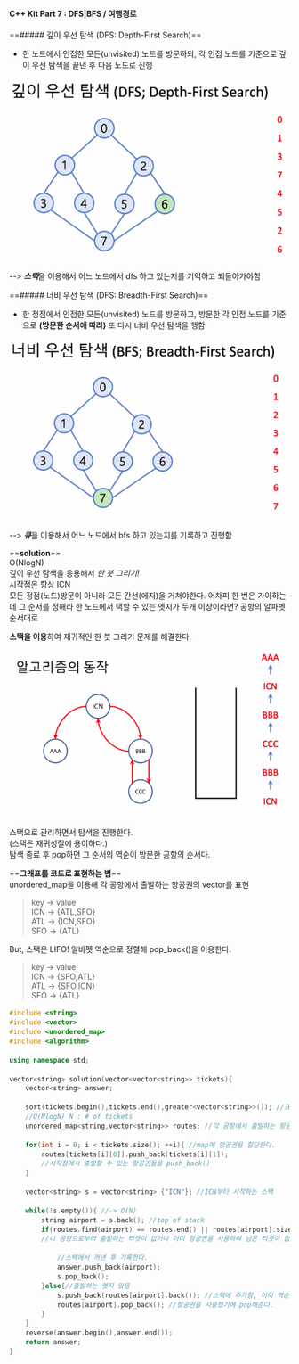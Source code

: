 #### C++ Kit Part 7 : DFS|BFS / 여행경로  

==##### 깊이 우선 탐색 (DFS: Depth-First Search)==   
- 한 노드에서 인접한 모든(unvisited) 노드를 방문하되, 각 인접 노드를 기준으로 깊이 우선 탐색을 끝낸 후 다음 노드로 진행  

![dfs](./dfs.png)  

--> ***스택***을 이용해서 어느 노드에서 dfs 하고 있는지를 기억하고 되돌아가야함  


==##### 너비 우선 탐색 (DFS: Breadth-First Search)==     
- 한 정점에서 인접한 모든(unvisited) 노드를 방문하고, 방문한 각 인접 노드를 기준으로 **(방문한 순서에 따라)** 또 다시 너비 우선 탐색을 행함  

![bfs](./bfs.png)  

--> ***큐***을 이용해서 어느 노드에서 bfs 하고 있는지를 기록하고 진행함  


==**solution**==   
O(NlogN)  
깊이 우선 탐색을 응용해서 *한 붓 그리기!*  
시작점은 항상 ICN  
모든 정점(노드)방문이 아니라 모든 간선(에지)을 거쳐야한다.
어차피 한 번은 가야하는데 그 순서를 정해라
한 노드에서 택할 수 있는 엣지가 두개 이상이라면? 공항의 알파벳 순서대로

**스택을 이용**하여 재귀적인 한 붓 그리기 문제를 해결한다.  
![stack](./stack.png)    

스택으로 관리하면서 탐색을 진행한다.  
(스택은 재귀성질에 용이하다.)   
탐색 종료 후 pop하면 그 순서의 역순이 방문한 공항의 순서다.     

==**그래프를 코드로 표현하는 법**==  
unordered_map을 이용해 각 공항에서 출발하는 항공권의 vector를 표현  

>key -> value  
ICN -> {ATL,SFO}   
ATL -> {ICN,SFO}   
SFO -> {ATL}

But, 스택은 LIFO! 알바펫 역순으로 정렬해 pop_back()을 이용한다.  
>key -> value  
ICN -> {SFO,ATL}   
ATL -> {SFO,ICN}   
SFO -> {ATL}

```c++
#include <string>
#include <vector>
#include <unordered_map>
#include <algorithm>

using namespace std;

vector<string> solution(vector<vector<string>> tickets){
	vector<string> answer;
	
	sort(tickets.begin(),tickets.end(),greater<vector<string>>()); //표를 역순 정렬
	//O(NlogN) N : # of tickets
	unordered_map<string,vector<string>> routes; //각 공항에서 출발하는 항공권의 집합 
	
	for(int i = 0; i < tickets.size(); ++i){ //map에 항공권을 할당한다.  
		routes[tickets[i][0]].push_back(tickets[i][1]);
		//시작점에서 출발할 수 있는 항공권들을 push_back()
	}

	vector<string> s = vector<string> {"ICN"}; //ICN부터 시작하는 스택

	while(!s.empty()){ //-> O(N)
		string airport = s.back(); //top of stack
		if(routes.find(airport) == routes.end() || routes[airport].size()== 0){
		//이 공항으로부터 출발하는 티켓이 없거나 이미 항공권을 사용하여 남은 티켓이 없는 경우

			//스택에서 꺼낸 후 기록한다.
			answer.push_back(airport);
			s.pop_back();
		}else{//출발하는 엣지 있음
			s.push_back(routes[airport].back()); //스택에 추가함, 이미 역순 정렬해서 제일 뒤에있는게 제일 빠른 알파벳
			routes[airport].pop_back(); //항공권을 사용했기에 pop해준다. 
		} 
	}
	reverse(answer.begin(),answer.end());
	return answer;
}
```

